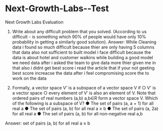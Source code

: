 # Next-Growth-Labs--Test
Next Growth Labs Evaluation

1. Write about any difficult problem that you solved. (According to us difficult - is
something which 90% of people would have only 10% probability in getting a
similarly good solution).
Answer: While Cleaning data i found so much difficult because thier are only having 5 columns that data also not sufficient
to built model i face difficult because the data is about hotel and customer walkins while building a good model we need
data after i asked the team to give data more thier given me in that also i didnt get best score i read the article that if 
your not geeting best score increacse the data after i feel compromising score the to work on the data

2. Formally, a vector space V' is a subspace of a vector space V if
○ V' is a vector space
○ every element of V′ is also an element of V.
Note that ordered pairs of real numbers (a,b) a,b∈R form a vector space V. Which of
the following is a subspace of V?
● The set of pairs (a, a + 1) for all real a
● The set of pairs (a, b) for all real a ≥ b
● The set of pairs (a, 2a) for all real a
● The set of pairs (a, b) for all non-negative real a,b

Answer: set of pairs (a, b) for all real a ≥ b

